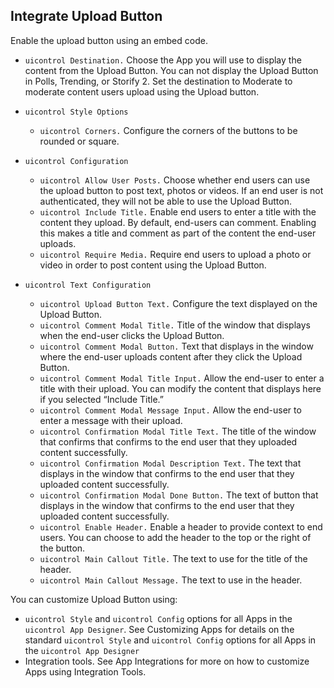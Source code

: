 ---
---

## Integrate Upload Button

Enable the upload button using an embed code.

* `uicontrol Destination.` Choose the App you will use to display the content from the Upload Button. You can not display the Upload Button in Polls, Trending, or Storify 2. Set the destination to Moderate to moderate content users upload using the Upload button.
* `uicontrol Style Options`
    * `uicontrol Corners.` Configure the corners of the buttons to be rounded or square.
  
* `uicontrol Configuration`
    * `uicontrol Allow User Posts.` Choose whether end users can use the upload button to post text, photos or videos. If an end user is not authenticated, they will not be able to use the Upload Button.
    * `uicontrol Include Title.` Enable end users to enter a title with the content they upload. By default, end-users can comment. Enabling this makes a title and comment as part of the content the end-user uploads.
    * `uicontrol Require Media.` Require end users to upload a photo or video in order to post content using the Upload Button.
  
* `uicontrol Text Configuration`
    * `uicontrol Upload Button Text.` Configure the text displayed on the Upload Button.
    * `uicontrol Comment Modal Title.` Title of the window that displays when the end-user clicks the Upload Button.
    * `uicontrol Comment Modal Button.` Text that displays in the window where the end-user uploads content after they click the Upload Button.
    * `uicontrol Comment Modal Title Input.` Allow the end-user to enter a title with their upload. You can modify the content that displays here if you selected “Include Title.”
    * `uicontrol Comment Modal Message Input.` Allow the end-user to enter a message with their upload.
    * `uicontrol Confirmation Modal Title Text.` The title of the window that confirms that confirms to the end user that they uploaded content successfully.
    * `uicontrol Confirmation Modal Description Text.` The text that displays in the window that confirms to the end user that they uploaded content successfully.
    * `uicontrol Confirmation Modal Done Button.` The text of button that displays in the window that confirms to the end user that they uploaded content successfully.
    * `uicontrol Enable Header.` Enable a header to provide context to end users. You can choose to add the header to the top or the right of the button.
    * `uicontrol Main Callout Title.` The text to use for the title of the header.
    * `uicontrol Main Callout Message.` The text to use in the header.
  
You can customize Upload Button using:

* `uicontrol Style` and `uicontrol Config` options for all Apps in the `uicontrol App Designer`. See Customizing Apps for details on the standard `uicontrol Style` and `uicontrol Config` options for all Apps in the `uicontrol App Designer`
* Integration tools. See App Integrations for more on how to customize Apps using Integration Tools.
